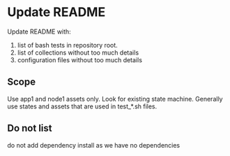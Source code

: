 # Update README

Update README with:
1. list of bash tests in repository root.
2. list of collections without too much details
3. configuration files without too much details

## Scope

Use app1 and node1 assets only. Look for existing state machine. Generally use states and assets that are used in test_*.sh files.

## Do not list

do not add dependency install as we have no dependencies

